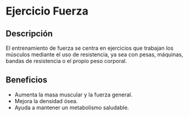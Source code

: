 # Ejercicio Fuerza

## Descripción

El entrenamiento de fuerza se centra en ejercicios que trabajan los músculos mediante el uso de resistencia, ya sea con pesas, máquinas, bandas de resistencia o el propio peso corporal.

## Beneficios

- Aumenta la masa muscular y la fuerza general.
- Mejora la densidad ósea.
- Ayuda a mantener un metabolismo saludable.

